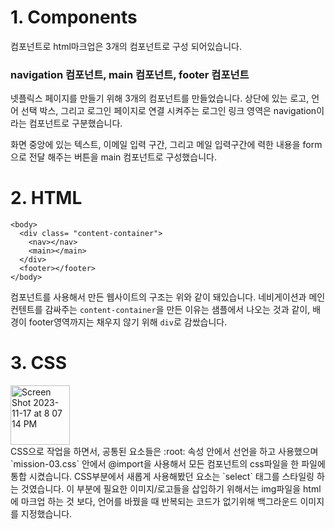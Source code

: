 # 1. Components
컴포넌트로 html마크업은 3개의 컴포넌트로 구성 되어있습니다.

### navigation 컴포넌트, main 컴포넌트, footer 컴포넌트

넷플릭스 페이지를 만들기 위해 3개의 컴포넌트를 만들었습니다. 상단에 있는 로고, 언어 선택 박스, 그리고 로그인 페이지로 연결 시켜주는 로그인 링크 영역은 navigation이라는 컴포넌트로 구분했습니다.

화면 중앙에 있는 텍스트, 이메일 입력 구간, 그리고 메일 입력구간에 력한 내용을 form으로 전달 해주는 버튼을 main 컴포넌트로 구성했습니다.

# 2. HTML
```
<body>
  <div class= "content-container">
    <nav></nav>
    <main></main>
  </div>
  <footer></footer>
</body>
```

컴포넌트를 사용해서 만든 웹사이트의 구조는 위와 같이 돼있습니다.
네비게이션과 메인 컨텐트를 감싸주는 `content-container`을 만든 이유는 샘플에서 나오는 것과 같이, 배경이 footer영역까지는 채우지 않기 위해 `div`로 감쌌습니다.

# 3. CSS
<img width="95" alt="Screen Shot 2023-11-17 at 8 07 14 PM" src="https://github.com/dldnlee/home-work/assets/83799987/4c5f00fb-c364-4f8f-9322-61bfd5e3d59e">
<br>
CSS으로 작업을 하면서, 공통된 요소들은 :root: 속성 안에서 선언을 하고 사용했으며 `mission-03.css` 안에서 @import을 사용해서 모든 컴포넌트의 css파일을 한 파일에 통합 시켰습니다.
CSS부분에서 새롭게 사용해봤던 요소는 `select` 태그를 스타일링 하는 것였습니다. 이 부분에 필요한 이미지/로고들을 삽입하기 위해서는 img파일을 html에 마크업 하는 것 보다, 언어를 바꿨을 때
반복되는 코드가 없기위해 백그라운드 이미지를 지정했습니다.



